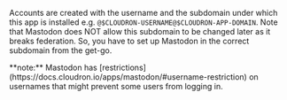 Accounts are created with the username and the subdomain under which this app is installed
 e.g. `@$CLOUDRON-USERNAME@$CLOUDRON-APP-DOMAIN`. Note that Mastodon does NOT allow this subdomain
to be changed later as it breaks federation. So, you have to set up Mastodon in the correct
subdomain from the get-go.

<sso>
**note:** Mastodon has [restrictions](https://docs.cloudron.io/apps/mastodon/#username-restriction) on usernames
that might prevent some users from logging in.
</sso>

